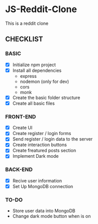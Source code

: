 # JS-Reddit-Clone
This is a reddit clone

## CHECKLIST
### BASIC
- [x] Initialize npm project
- [x] Install all dependencies
    - express
    - nodemon (only for dev)
    - cors
    - monk
- [x] Create the basic folder structure
- [x] Create all basic files

### FRONT-END
- [x] Create UI
- [x] Create register / login forms
- [x] Send register / login data to the server
- [x] Create interaction buttons
- [x] Create freatured posts section
- [x] Implement Dark mode

### BACK-END
- [x] Recive user information
- [x] Set Up MongoDB connection

### TO-DO
- Store user data into MongoDB
- Change dark mode button when is on